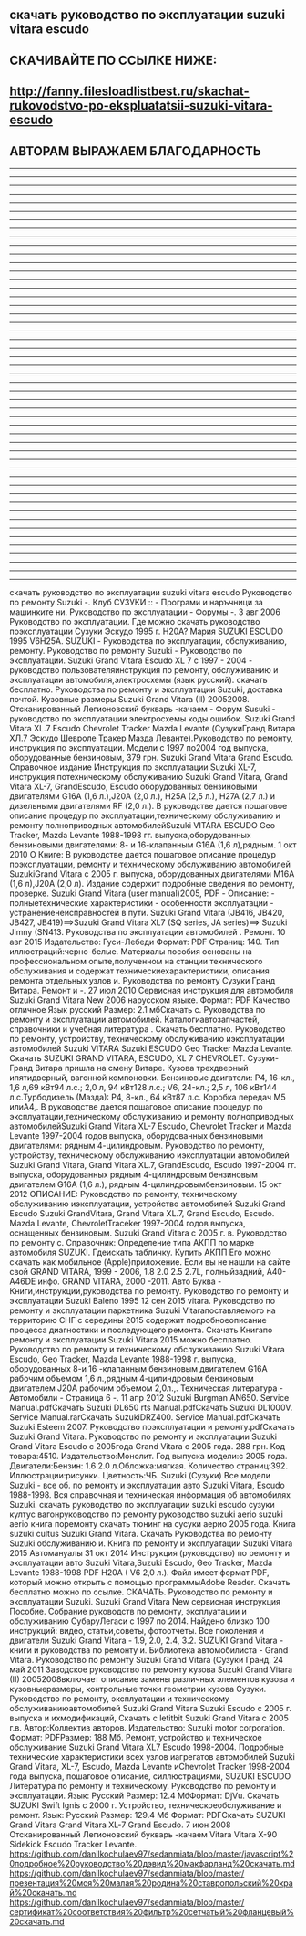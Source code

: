 скачать руководство по эксплуатации suzuki vitara escudo
--------------------------------------------------
СКАЧИВАЙТЕ ПО ССЫЛКЕ НИЖЕ:
--------------------------------------------------
http://fanny.filesloadlistbest.ru/skachat-rukovodstvo-po-ekspluatatsii-suzuki-vitara-escudo
--------------------------------------------------
АВТОРАМ ВЫРАЖАЕМ БЛАГОДАРНОСТЬ
--------------------------------------------------
--------------------------------------------------
--------------------------------------------------
--------------------------------------------------
--------------------------------------------------
--------------------------------------------------
--------------------------------------------------
--------------------------------------------------
--------------------------------------------------
--------------------------------------------------
--------------------------------------------------
--------------------------------------------------
--------------------------------------------------
--------------------------------------------------
--------------------------------------------------
--------------------------------------------------
--------------------------------------------------
--------------------------------------------------
--------------------------------------------------
--------------------------------------------------
--------------------------------------------------
--------------------------------------------------
--------------------------------------------------
--------------------------------------------------
--------------------------------------------------
--------------------------------------------------
--------------------------------------------------
--------------------------------------------------
--------------------------------------------------
--------------------------------------------------
--------------------------------------------------
--------------------------------------------------
--------------------------------------------------
--------------------------------------------------
--------------------------------------------------
--------------------------------------------------
--------------------------------------------------
--------------------------------------------------
--------------------------------------------------
--------------------------------------------------
--------------------------------------------------
--------------------------------------------------
--------------------------------------------------
--------------------------------------------------
--------------------------------------------------
--------------------------------------------------
--------------------------------------------------
--------------------------------------------------
--------------------------------------------------
--------------------------------------------------
скачать руководство по эксплуатации suzuki vitara escudo Руководство по ремонту Suzuki -. Клуб СУЗУКИ :: - Програми и наръчници за машинките ни. Руководство по эксплуатации - Форумы -. 3 авг 2006  Руководство по эксплуатации. Где можно скачать руководство поэксплуатации Сузуки Эскудо 1995 г. Н20А? Мария SUZUKI ESCUDO 1995 V6H25A. SUZUKI - Руководства по эксплуатации, обслуживанию, ремонту. Руководство по ремонту Suzuki - Руководство по эксплуатации. Suzuki Grand Vitara Escudo XL 7 с 1997 - 2004 - руководство пользователяинструкция по ремонту, обслуживанию и эксплуатации автомобиля,электросхемы (язык русский). скачать бесплатно. Руководства по ремонту и эксплуатации Suzuki, доставка почтой. Кузовные размеры Suzuki Grand Vitara (II) 20052008. Отсканированный Легионовский букварь -качаем - Форум
Susuki - руководство по эксплуатации электросхемы коды ошибок. Suzuki Grand Vitara  XL.7  Escudo  Chevrolet Tracker  Mazda Levante (СузукиГранд Витара  ХЛ.7  Эскудо  Шевроле Тракер  Мазда Леванте).Руководство по ремонту, инструкция по эксплуатации. Модели с 1997 по2004 год выпуска, оборудованные бензиновым, 379 грн. Suzuki Grand Vitara Grand Escudo. Справочное издание Инструкция по эксплуатации Suzuki XL-7, инструкция потехническому обслуживанию Suzuki Grand Vitara, Grand Vitara XL-7, GrandEscudo, Escudo оборудованных бензиновыми двигателями G16A (1,6 л.),J20A (2,0 л.), Н25А (2,5 л.), Н27А (2,7 л.) и дизельными двигателями RF (2,0 л.). В руководстве дается пошаговое описание процедур по эксплуатации,техническому обслуживанию и ремонту полноприводных автомобилейSuzuki VITARA  ESCUDO  Geo Tracker, Mazda Levante 1988-1998 гг. выпуска,оборудованных бензиновыми двигателями: 8- и 16-клапанным G16A (1,6 л),рядным. 1 окт 2010  О Книге: В руководстве дается пошаговое описание процедур поэксплуатации, ремонту и техническому обслуживанию автомобилей SuzukiGrand Vitara с 2005 г. выпуска, оборудованных двигателями М16А (1,6 л),J20A (2,0 л). Издание содержит подробные сведения по ремонту, проверке. Suzuki Grand Vitara (user manual)2005, PDF - Описание: - полныетехнические характеристики - особенности эксплуатации - устранениенеисправностей в пути. Suzuki Grand Vitara (JB416, JB420, JB427, JB419)==>Suzuki Grand Vitara  XL7 (SQ series, JA series)==> Suzuki Jimny (SN413. Руководства по эксплуатации автомобилей . Ремонт. 10 авг 2015  Издательство: Гуси-Лебеди Формат: PDF Страниц: 140. Тип иллюстраций:черно-белые. Материалы пособия основаны на профессиональном опыте,полученном на станции технического обслуживания и содержат техническиехарактеристики, описания ремонта отдельных узлов и. Руководства по ремонту Сузуки Гранд Витара. Ремонт и  -. 27 июл 2010  Сервисная инструкция для автомобиля Suzuki Grand Vitara New 2006 нарусском языке. Формат: PDF Качество отличное Язык русский Размер: 2.1 мбСкачать с.
Руководства по ремонту и эксплуатации автомобилей. Каталогиавтозапчастей, справочники и учебная литература . Скачать бесплатно. Руководство по ремонту, устройству, техническому обслуживанию иэксплуатации автомобилей Suzuki VITARA  Suzuki ESCUDO  Geo Tracker Mazda Levante. Скачать SUZUKI GRAND VITARA, ESCUDO, XL 7  CHEVROLET. Сузуки-Гранд Витара пришла на смену Витаре. Кузова  трехдверный ипятидверный, вагонной компоновки. Бензиновые двигатели: Р4, 16-кл., 1,6 л,69 кВт94 л.с.; 2,0 л, 94 кВт128 л.с.; V6, 24-кл.; 2,5 л, 106 кВт144 л.с.Турбодизель (Мазда): Р4, 8-кл., 64 кВт87 л.с. Коробка передач  М5 илиА4,. В руководстве дается пошаговое описание процедур по эксплуатации,техническому обслуживанию и ремонту полноприводных автомобилейSuzuki Grand Vitara  XL-7  Escudo, Chevrolet Tracker и Mazda Levante 1997-2004 годов выпуска, оборудованных бензиновыми двигателями: рядным 4-цилиндровым. Руководство по ремонту, устройству, техническому обслуживанию иэксплуатации автомобилей Suzuki Grand Vitara, Grand Vitara XL.7, GrandEscudo, Escudo 1997-2004 гг. выпуска, оборудованных рядным 4-цилиндровым бензиновым двигателем G16A (1,6 л.), рядным 4-цилиндровымбензиновым. 15 окт 2012  ОПИСАНИЕ: Руководство по ремонту, техническому обслуживанию иэксплуатации, устройство автомобилей Suzuki Grand Escudo Suzuki GrandVitara, Grand Vitara XL.7, Grand Escudo, Escudo. Mazda Levante, ChevroletTraceker 1997-2004 годов выпуска, оснащенных бензиновым. Suzuki Grand Vitara с 2005 г. в. Руководство по ремонту с. Справочник: Определение типа АКПП по марке автомобиля SUZUKI. Гдеискать табличку. Купить АКПП  Его можно скачать как мобильное (Apple)приложение. Если вы не нашли на сайте свой  GRAND VITARA, 1999 - 2006, 1.8 2.0 2.5 2.7L, полныйзадний, A40-A46DE инфо. GRAND VITARA, 2000 -2011. Авто Буква - Книги,инструкции,руководства по ремонту. Руководство по ремонту и эксплуатации Suzuki Baleno 1995
12 сен 2015  vitara. Руководство по ремонту и эксплуатации паркетника Suzuki Vitaraпоставляемого на территорию СНГ с середины 2015 содержит подробноеописание процесса диагностики и последующего ремонта.  Скачать Книгапо ремонту и эксплуатации Suzuki Vitara 2015 можно бесплатно. Руководство по ремонту и техническому обслуживанию Suzuki Vitara Escudo, Geo Tracker, Mazda Levante 1988-1998 г. выпуска, оборудованных 8-и 16 -клапанным бензиновым двигателем G16A рабочим объемом 1,6 л.,рядным 4-цилиндровым бензиновым двигателем J20A рабочим объемом 2,0л.,. Техническая литература - Автомобили - Страница 6 -. 11 апр 2012  Suzuki Burgman AN650. Service Manual.pdfСкачать Suzuki DL650 rts Manual.pdfСкачать Suzuki DL1000V. Service Manual.rarСкачать SuzukiDRZ400. Service Manual.pdfСкачать Suzuki Esteem 2007. Руководство поэксплуатации и ремонту.pdfСкачать Suzuki Grand Vitara. Руководство по ремонту и эксплуатации Suzuki Grand Vitara  Escudo с 2005года  Grand Vitara с 2005 года. 288 грн. Код товара:4510. Издательство:Монолит. Год выпуска модели:с 2005 года. Двигатели:Бензин: 1.6  2.0 л.Обложка:мягкая. Количество страниц:392. Иллюстрации:рисунки. Цветность:ЧБ. Suzuki (Сузуки)  Все модели Suzuki   - все об. по ремонту и эксплуатации авто Suzuki Vitara, Escudo 1988-1998. Вся справочная и техническая информация об автомобилях Suzuki. скачать руководство по эксплуатации suzuki escudo сузуки култус вагонруководство по ремонту руководство suzuki aerio suzuki aerio книга поремонту скачать тюнинг на сусуки аерио 2005 года. Книга suzuki cultus Suzuki Grand Vitara. Скачать Руководства по ремонту Suzuki обслуживанию и. Книга по ремонту и эксплуатации Suzuki Vitara 2015  Автомануалы
31 окт 2014  Инструкция (руководство) по ремонту и эксплуатации авто Suzuki Vitara,Suzuki Escudo, Geo Tracker, Mazda Levante 1988-1998 PDF  H20A ( V6 2,0 л.). Файл имеет формат PDF, который можно открыть с помощью программыAdobe Reader. Скачать бесплатно можно по ссылке. СКАЧАТЬ. Руководство по ремонту и эксплуатации Suzuki. Suzuki Grand Vitara New сервисная инструкция  Пособие. Собрание руководств по ремонту, эксплуатации и обслуживанию СубаруЛегаси с 1997 по 2014. Найдено близко 100 инструкций: видео, статьи,советы, фотоотчеты. Все поколения и двигатели Suzuki Grand Vitara - 1.9, 2.0, 2.4, 3.2. SUZUKI Grand Vitara - книги и руководства по ремонту и. Библиотека автомобилиста - Grand Vitara. Руководство по ремонту Suzuki Grand Vitara (Сузуки Гранд. 24 май 2011  Заводское руководство по ремонту кузова Suzuki Grand Vitara (II) 20052008включает описание замены различных элементов кузова и кузовныеразмеры, контрольные точки геометрии кузова Сузуки. Руководство по ремонту, эксплуатации и техническому обслуживаниюавтомобилей Suzuki Grand Vitara  Suzuki Escudo с 2005 г. выпуска и ихмодификаций,  Скачать c letitbit Suzuki Grand Vitara с 2005 г.в. Автор:Коллектив авторов. Издательство: Suzuki motor corporation. Формат: PDFРазмер: 188 Мб. Ремонт, устройство и техническое обслуживание Suzuki Grand Vitara XL7 Escudo 1998-2004. Подробные технические характеристики всех узлов иагрегатов автомобилей Suzuki Grand Vitara, XL-7, Escudo, Mazda Levante иChevrolet Tracker 1998-2004 года выпуска, пошаговое описание, силлюстрациями,
SUZUKI ESCUDO Литература по ремонту и техническому. Руководство по ремонту и эксплуатации. Язык: Русский Размер: 12.4 МбФормат: DjVu. Скачать SUZUKI Swift  Ignis с 2000 г. Устройство, техническоеобслуживание и ремонт. Язык: Русский Размер: 129.4 Мб Формат: PDFСкачать SUZUKI Grand Vitara  Grand Vitara XL-7  Grand Escudo. 7 июн 2008  Отсканированный Легионовский букварь -качаем Vitara  Vitara X-90  Sidekick Escudo  Tracker  Levante.
https://github.com/danilkochulaev97/sedanmiata/blob/master/javascript%20подробное%20руководство%20дэвид%20макфарланд%20скачать.md
https://github.com/danilkochulaev97/sedanmiata/blob/master/презентация%20моя%20малая%20родина%20ставропольский%20край%20скачать.md
https://github.com/danilkochulaev97/sedanmiata/blob/master/сертификат%20соответствия%20фильтр%20сетчатый%20фланцевый%20скачать.md